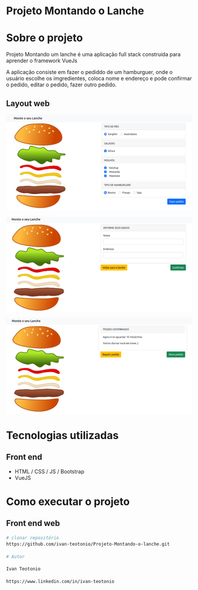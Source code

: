 # Projeto Montando o Lanche

# Sobre o projeto


Projeto Montando um lanche é uma aplicação full stack construída para aprender o framework VueJs

A aplicação consiste em fazer o pediddo de um hamburguer, onde o usuário escolhe os imgredientes, coloca nome e endereço e pode confirmar o pedido, editar o pedido, fazer outro pedido.


## Layout web
![Web 1](https://github.com/ivan-teotonio/Projeto-Montando-o-lanche/blob/main/imagens/layout1.png)

![Web 2](https://github.com/ivan-teotonio/Projeto-Montando-o-lanche/blob/main/imagens/layout2.png)

![Web 2](https://github.com/ivan-teotonio/Projeto-Montando-o-lanche/blob/main/imagens/layout3.png)




# Tecnologias utilizadas

## Front end
- HTML / CSS / JS / Bootstrap
- VueJS


# Como executar o projeto

## Front end web

```bash
# clonar repositório
https://github.com/ivan-teotonio/Projeto-Montando-o-lanche.git

# Autor

Ivan Teotonio

https://www.linkedin.com/in/ivan-teotonio
